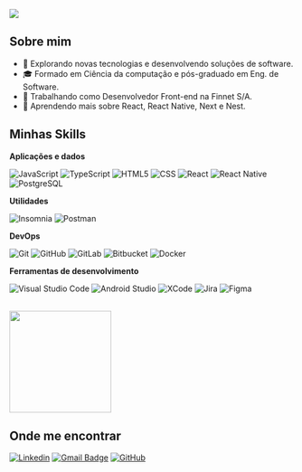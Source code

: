 ![](https://komarev.com/ghpvc/?username=cauefurui&color=006bed)

## Sobre mim

- 🤔 Explorando novas tecnologias e desenvolvendo soluções de software.
- 🎓 Formado em Ciência da computação e pós-graduado em Eng. de Software.
- 💼 Trabalhando como Desenvolvedor Front-end na Finnet S/A.
- 🌱 Aprendendo mais sobre React, React Native, Next e Nest.

## Minhas Skills

**Aplicações e dados**

![JavaScript](https://img.shields.io/badge/-JavaScript-333333?style=flat&logo=javascript)
![TypeScript](https://img.shields.io/badge/-TypeScript-333333?style=flat&logo=typescript)
![HTML5](https://img.shields.io/badge/-HTML5-333333?style=flat&logo=HTML5)
![CSS](https://img.shields.io/badge/-CSS-333333?style=flat&logo=CSS3&logoColor=1572B6)
![React](https://img.shields.io/badge/-React-333333?style=flat&logo=react)
![React Native](https://img.shields.io/badge/-React%20Native-333333?style=flat&logo=react)
![PostgreSQL](https://img.shields.io/badge/-PostgreSQL-333333?style=flat&logo=postgresql)

**Utilidades**

![Insomnia](https://img.shields.io/badge/-Insomnia-333333?style=flat&logo=insomnia)
![Postman](https://img.shields.io/badge/-Postman-333333?style=flat&logo=postman)

**DevOps**

![Git](https://img.shields.io/badge/-Git-333333?style=flat&logo=git)
![GitHub](https://img.shields.io/badge/-GitHub-333333?style=flat&logo=github)
![GitLab](https://img.shields.io/badge/-GitLab-333333?style=flat&logo=gitlab)
![Bitbucket](https://img.shields.io/badge/-Bitbucket-333333?style=flat&logo=bitbucket)
![Docker](https://img.shields.io/badge/-Docker-333333?style=flat&logo=docker)

**Ferramentas de desenvolvimento**

![Visual Studio Code](https://img.shields.io/badge/-Visual%20Studio%20Code-333333?style=flat&logo=visual-studio-code)
![Android Studio](https://img.shields.io/badge/-Android%20Studio-333333?style=flat&logo=androidstudio)
![XCode](https://img.shields.io/badge/-Xcode-333333?style=flat&logo=xcode)
![Jira](https://img.shields.io/badge/-Jira-333333?style=flat&logo=jira)
![Figma](https://img.shields.io/badge/-Figma-333333?style=flat&logo=figma)

<br/>

<a href="https://github.com/cauefurui" title="Perfil do Caue">
  <img height="180em" src="https://github-readme-stats.vercel.app/api?username=cauefurui&theme=dracula&show_icons=true" />
</a>

## Onde me encontrar

[![Linkedin](https://img.shields.io/badge/-Caue%20Furui%20Martins-blue?style=flat-square&logo=Linkedin&logoColor=white&link=https://linkedin.com/in/cauefurui)]([LINK-DO-SEU-LINKEDIN](https://linkedin.com/in/cauefurui))
[![Gmail Badge](https://img.shields.io/badge/-furui.dev@gmail.com-006bed?style=flat-square&logo=Gmail&logoColor=white&link=mailto:furui.dev@gmail.com)](mailto:furui.dev@gmail.com)
[![GitHub](https://img.shields.io/github/followers/cauefurui?label=follow&style=social)](https://github.com/cauefurui)
